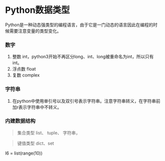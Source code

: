 # Python数据类型
Python是一种动态强类型的编程语言，由于它是一门动态的语言因此在编程的时候需要注意变量的类型变化。
### 数字
1.  整数 int，python3开始不再区分long、int、long被重命名为int，所以只有int。
2.  浮点数 float
3.  复数 complex
### 字符串
1.  在python中使用单引号以及双引号表示字符串。注意字符串转义，在字符串前加r表示字符串中不转义。
### 内建数据结构
 >  集合类型  list、 tuple、 字符串，  

>  键值类型  dict、set

 l6 = list(range(10))



<!--stackedit_data:
eyJoaXN0b3J5IjpbLTU4NTM0MDAxNSwtMTYyMzY5NDMwNCwxNj
I1NTk5MjA2LDE4MDExMjQxMDYsLTEzODk5MDY3LC0xNjI2ODUx
Mjc4LDcyNTE5MDkzNV19
-->